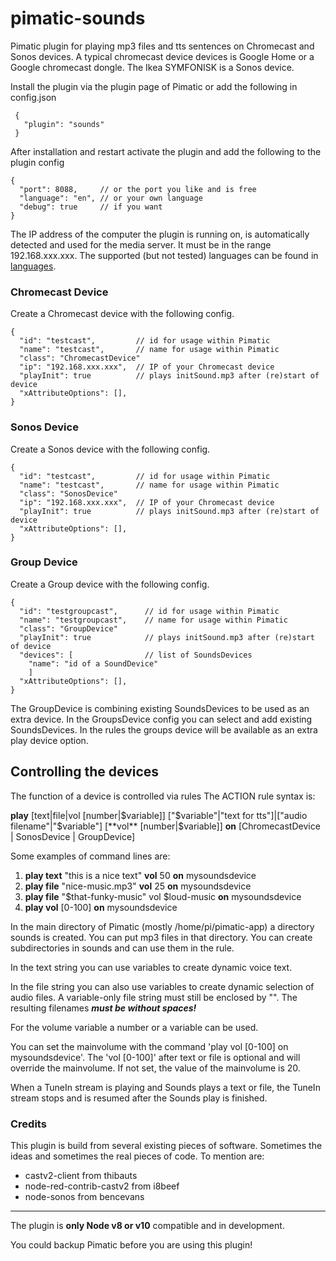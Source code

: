 # pimatic-sounds
Pimatic plugin for playing mp3 files and tts sentences on Chromecast and Sonos devices. A typical chromecast device devices is Google Home or a Google chromecast dongle. The Ikea SYMFONISK is a Sonos device.

Install the plugin via the plugin page of Pimatic or add the following in config.json
```
 {
   "plugin": "sounds"
 }
```
After installation and restart activate the plugin and add the following to the plugin config
```
{
  "port": 8088,     // or the port you like and is free
  "language": "en", // or your own language
  "debug": true     // if you want
}

```
The IP address of the computer the plugin is running on, is automatically detected and used for the media server. It must be in the range 192.168.xxx.xxx.
The supported (but not tested) languages can be found in  [languages](https://github.com/bertreb/pimatic-sounds/blob/master/languages).

### Chromecast Device
Create a Chromecast device with the following config.

```
{
  "id": "testcast",         // id for usage within Pimatic
  "name": "testcast",       // name for usage within Pimatic
  "class": "ChromecastDevice"
  "ip": "192.168.xxx.xxx",  // IP of your Chromecast device
  "playInit": true          // plays initSound.mp3 after (re)start of device
  "xAttributeOptions": [],
}
```
### Sonos Device
Create a Sonos device with the following config.

```
{
  "id": "testcast",         // id for usage within Pimatic
  "name": "testcast",       // name for usage within Pimatic
  "class": "SonosDevice"
  "ip": "192.168.xxx.xxx",  // IP of your Chromecast device
  "playInit": true          // plays initSound.mp3 after (re)start of device
  "xAttributeOptions": [],
}
```

### Group Device
Create a Group device with the following config.

```
{
  "id": "testgroupcast",      // id for usage within Pimatic
  "name": "testgroupcast",    // name for usage within Pimatic
  "class": "GroupDevice"
  "playInit": true            // plays initSound.mp3 after (re)start of device
  "devices": [                // list of SoundsDevices
    "name": "id of a SoundDevice"
    ]
  "xAttributeOptions": [],
}
```
The GroupDevice is combining existing SoundsDevices to be used as an extra device.
In the GroupsDevice config you can select and add existing SoundsDevices.
In the rules the groups device will be available as an extra play device option.

## Controlling the devices

The function of a device is controlled via rules
The ACTION rule syntax is:

**play** [text|file|vol [number|$variable]] ["$variable"|"text for tts"]|["audio filename"|"$variable"] [**vol** [number|$variable]] **on** [ChromecastDevice | SonosDevice | GroupDevice]

Some examples of command lines are:
1. **play text** "this is a nice text" **vol** 50 **on** mysoundsdevice
2. **play file** "nice-music.mp3" **vol** 25 **on** mysoundsdevice
3. **play file** "$that-funky-music" vol $loud-music **on** mysoundsdevice
4. **play vol** [0-100] **on** mysoundsdevice

In the main directory of Pimatic (mostly /home/pi/pimatic-app) a directory sounds is created. You can put mp3 files in that directory. You can create subdirectories in sounds and can use them in the rule.

In the text string you can use variables to create dynamic voice text.

In the file string you can also use variables to create dynamic selection of audio files. A variable-only file string must still be enclosed by "". The resulting filenames ***must be without spaces!***

For the volume variable a number or a variable can be used.

You can set the mainvolume with the command 'play vol [0-100] on mysoundsdevice'.
The 'vol [0-100]' after text or file is optional and will override the mainvolume. If not set, the value of the mainvolume is 20.

When a TuneIn stream is playing and Sounds plays a text or file, the TuneIn stream stops and is resumed after the Sounds play is finished.

### Credits
This plugin is build from several existing pieces of software. Sometimes the ideas and sometimes the real pieces of code. To mention are:
- castv2-client from thibauts
- node-red-contrib-castv2 from i8beef
- node-sonos from bencevans
---
The plugin is **only Node v8 or v10** compatible and in development.

You could backup Pimatic before you are using this plugin!
